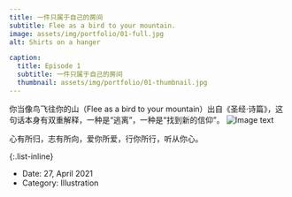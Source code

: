 ```yaml
---
title: 一件只属于自己的房间
subtitle: Flee as a bird to your mountain.
image: assets/img/portfolio/01-full.jpg
alt: Shirts on a hanger

caption:
  title: Episode 1
  subtitle: 一件只属于自己的房间
  thumbnail: assets/img/portfolio/01-thumbnail.jpg
---
```


 你当像鸟飞往你的山（Flee as a bird to your mountain）出自《圣经·诗篇》，这句话本身有双重解释，一种是“逃离”，一种是“找到新的信仰”。
![Image text](https://github.com/Flying-Birds/Flying-Birds.github.io/tree/master/assets/img/portfolio/01-full.jpg)


心有所归，志有所向，爱你所爱，行你所行，听从你心。

{:.list-inline}
- Date: 27, April 2021
- Category: Illustration

